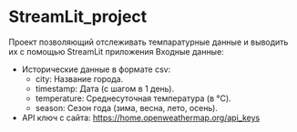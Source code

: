 # StreamLit_project

Проект позволяющий отслеживать темпаратурные данные и выводить их с помощью StreamLit приложения
Входные данные: 
- Исторические данные в формате csv:
  - city: Название города.
  - timestamp: Дата (с шагом в 1 день).
  - temperature: Среднесуточная температура (в °C).
  - season: Сезон года (зима, весна, лето, осень).
- API ключ с сайта: https://home.openweathermap.org/api_keys
